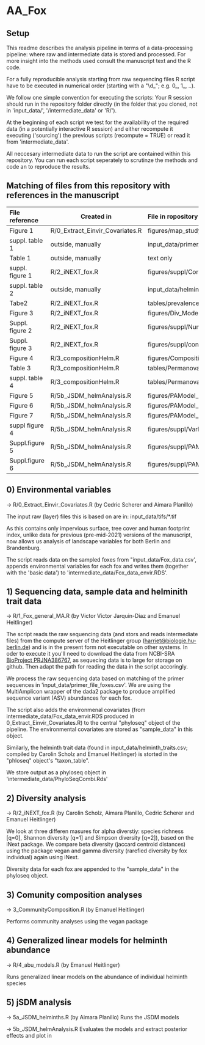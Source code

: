 # AA_Fox

## Setup 

This readme describes the analysis pipeline in terms of a
data-processing pipeline: where raw and intermediate data is stored
and processed. For more insight into the methods used consult the
manuscript text and the R code. 

For a fully reproducible analysis starting from raw sequencing files R
script have to be executed in numerical order (starting with a "\\d_";
e.g. 0_, 1_, ..).

We follow one simple convention for executing the scripts: Your R
session should run in the repository folder directly (in the folder
that you cloned, not in 'input_data/', '/intermediate_data' or 'R/').

At the beginning of each script we test for the availability of the
required data (in a potentially interactive R session) and either
recompute it executing ('sourcing') the previous scripts (recompute =
TRUE) or read it from 'intermediate_data'. 

All neccesary intermediate data to run the script are contained within
this repository. You can run each script seperately to scrutinze the
methods and code an to reproduce the results. 

## Matching of files from this repository with references in the manuscript

| File reference  | Created in                      | File in ropository                               |
|:----------------|---------------------------------|:-------------------------------------------------|
| Figure 1        | R/0_Extract_Einvir_Covariates.R | figures/map_study_overview_multi.png             |
| suppl. table 1  | outside, manually               | input_data/primer_file_foxes.csv                 |
| Table 1         | outside, manually               | text only                                        |
| suppl. figure 1 | R/2_iNEXT_fox.R                 | figures/suppl/CorrelatPedictors.png              |
| suppl. table 2  | outside, manually               | input_data/helminth_traits.csv                   |
| Tabe2           | R/2_iNEXT_fox.R                 | tables/prevalences.html                          |
| Figure 3        | R/2_iNEXT_fox.R                 | figures/Div_Model.png                            |
| Suppl. figure 2 | R/2_iNEXT_fox.R                 | figures/suppl/NumberSeqVar.png                   |
| Suppl. figure 3 | R/2_iNEXT_fox.R                 | figures/suppl/conditionVar.png                   |
| Figure 4        | R/3_compositionHelm.R           | figures/CompositionEnvHelm.png                   |
| Table 3         | R/3_compositionHelm.R           | tables/Permanova.csv                             |
| suppl. table 4  | R/3_compositionHelm.R           | tables/PermanovaConti.csv                        |
| Figure 5        | R/5b_JSDM_helmAnalysis.R        | figures/PAModel_area_varpart.png                 |
| Figure 6        | R/5b_JSDM_helmAnalysis.R        | figures/PAModel_area_BetaCoefs.png               |
| Figure 7        | R/5b_JSDM_helmAnalysis.R        | figures/PAModel_area_GammaCoefs_traits.png       |
| suppl figure 4  | R/5b_JSDM_helmAnalysis.R        | figures/suppl/VarPart_PAModel_grad.png           |
| Suppl.figure 5  | R/5b_JSDM_helmAnalysis.R        | figures/suppl/PAModel_grad_BetaCoefs.png         |
| Suppl.figure 6  | R/5b_JSDM_helmAnalysis.R        | figures/suppl/PAModel_grad_GammaCoefs_traits.png |


## 0) Environmental variables

-> R/0_Extract_Einvir_Covariates.R (by Cedric Scherer and Aimara Planillo)
 
The input raw (layer) files this is based on are in:
input_data/tifs/*.tif

As this contains only impervious surface, tree cover and human
footprint index, unlike data for previous (pre-mid-2021) versions of
the manuscript, now allows us analysis of landscape variables for both
Berlin and Brandenburg.

The script reads data on the sampled foxes from
"input_data/Fox_data.csv', appends environmental variables for each
fox and writes them (together with the 'basic data') to
'intermediate_data/Fox_data_envir.RDS'.

 
## 1) Sequencing data, sample data and helminith trait data

-> R/1_Fox_general_MA.R (by Victor Victor Jarquin-Diaz and Emanuel Heitlinger)

The script reads the raw sequencing data (and stors and reads
intermediate files) from the compute server of the Heitlinger group
(harriet@biologie.hu-berlin.de) and is in the present form not
executable on other systems. In oder to execute it you'll need to
download the data from NCBI-SRA [BioProject
PRJNA386767](https://www.ncbi.nlm.nih.gov/sra/PRJNA386767), as
sequecing data is to large for storage on github. Then adapt the path
for reading the data in the script accoringly.

We process the raw sequencing data based on matching of the primer
sequences in 'input_data/primer_file_foxes.csv'. We are using the
MultiAmplicon wrapper of the dada2 package to produce amplified
sequence variant (ASV) abundances for each fox.

The script also adds the environmenal covariates (from
intermediate_data/Fox_data_envir.RDS produced in
0_Extract_Einvir_Covariates.R) to the central "phyloseq" object of the
pipeline. The environmental covariates are stored as "sample_data" in
this object.

Similarly, the helminth trait data (found in
input_data/helminth_traits.csv; compiled by Carolin Scholz and Emanuel
Heitlinger) is storted in the "phloseq" object's "taxon_table". 
 
We store output as a phyloseq object in
'intermediate_data/PhyloSeqCombi.Rds'

## 2) Diversity analysis


-> R/2_iNEXT_fox.R (by Carolin Scholz, Aimara Planillo, Cedric Scherer
and Emanuel Heitlinger)

We look at three differen masures for alpha diverstiy: species
richness [q=0], Shannon diversity [q=1] and Simpson diversity [q=2]),
based on the iNext package. We compare beta diversity (jaccard
centroid distances) using the package vegan and gamma diversity
(rarefied diversity by fox individual) again using iNext.

Diversity data for each fox are appended to the "sample_data" in the
phyloseq object.

## 3) Comunity composition analyses

-> 3_CommunityComposition.R (by Emanuel Heitlinger)

Performs community analyses using the vegan package


## 4) Generalized linear models for helminth abundance

-> R/4_abu_models.R (by Emanuel Heitlinger)

Runs generalized linear models on the abundance of individual helminth species

## 5) jSDM analysis 


-> 5a_JSDM_helminths.R (by Aimara Planillo)
Runs the JSDM models 

-> 5b_JSDM_helmAnalysis.R
Evaluates the models and extract posterior effects and plot in 

 
